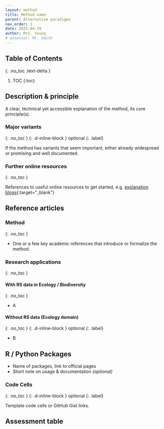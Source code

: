 ```yaml
---
layout: method
title: Method name
parent: Alternative paradigms
nav_order: 1
date: 2025-04-29
author: Mrs. Young
# assessor: Mr. Smith
---
```


## Table of Contents
{: .no_toc .text-delta }

1. TOC
{:toc}


## Description & principle 
A clear, technical yet accessible explanation of the method, its core principle(s).


### Major variants
{: .no_toc }
{: .d-inline-block }
optional
{: .label}

If the method has variants that seem important, either already widespread or promising and well documented. 

### Further online resources
{: .no_toc }

References to useful online resources to get started, e.g. [explanation blogs](https://matheusfacure.github.io/python-causality-handbook/15-Synthetic-Control.html){:target="_blank"}

 

## Reference articles
### Method
{: .no_toc }
- One or a few key academic references that introduce or formalize the method. 

### Research applications
{: .no_toc }
#### With RS data in Ecology / Biodiversity
{: .no_toc }
- A

#### Without RS data (Ecology domain)
{: .no_toc }
{: .d-inline-block }
optional
{: .label}

- B

## R / Python Packages 
- Name of packages, link to official pages 
- Short note on usage & documentation _(optional)_

### Code Cells
{: .no_toc }
{: .d-inline-block }
optional
{: .label}

Template code cells or GitHub Gist links. 









<!-- For referencement in toc before automatic table -->
## Assessment table

